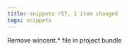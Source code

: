 ```yaml
---
title: snippets r57, 1 item changed
tags: snippets
---
```


Remove wincent.\* file in project bundle
